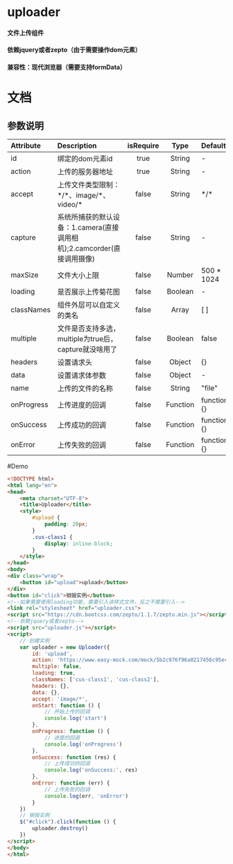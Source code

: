 # uploader
#### 文件上传组件
#### 依赖jquery或者zepto（由于需要操作dom元素）
#### 兼容性：现代浏览器（需要支持formData）

# 文档
## 参数说明

| Attribute      |    Description | isRequire  | Type | Default |
| :-------- | :--------| :--: | :--: | :-------- |
| id  | 绑定的dom元素id |  true   | String | - |
| action     |   上传的服务器地址 |  true  | String | - |
| accept      |    上传文件类型限制：\*/\*、image/\*、video/\* | false  | String | \*/* |
| capture      |    系统所捕获的默认设备：1.camera(直接调用相机);2.camcorder(直接调用摄像) | false | String | - |
| maxSize      |    文件大小上限 | false  | Number | 500 * 1024 |
| loading      |    是否展示上传菊花图 | false  | Boolean | - |
| classNames      |    组件外层可以自定义的类名 | false  | Array | [ ] |
| multiple      |    文件是否支持多选， multiple为true后，capture就没啥用了 | false | Boolean | false |
| headers |    设置请求头 | false | Object   | {} |
| data      |    设置请求体参数 | false | Object | - |
| name  |    上传的文件的名称 | false | String | "file" |
| onProgress |    上传进度的回调 | false | Function | function(){} |
| onSuccess  |    上传成功的回调 | false | Function | function(){} |
| onError  |    上传失败的回调 | false | Function | function(){} |

#Demo
``` html
<!DOCTYPE html>
<html lang="en">
<head>
    <meta charset="UTF-8">
    <title>Uploader</title>
    <style>
        #upload {
            padding: 20px;
        }
        .cus-class1 {
            display: inline-block;
        }
    </style>
</head>
<body>
<div class="wrap">
    <button id="upload">upload</button>
</div>
<button id="click">销毁实例</button>
<!--如果需要使用loading功能，需要引入该样式文件，反之不需要引入-->
<link rel="stylesheet" href="uploader.css">
<script src="https://cdn.bootcss.com/zepto/1.1.7/zepto.min.js"></script>
<!--依赖jquery或者zepto-->
<script src="uploader.js"></script>
<script>
    // 创建实例
    var uploader = new Uploader({
        id: 'upload',
        action: 'https://www.easy-mock.com/mock/5b2c976f96a0217456c95ecc/example/upload',
        multiple: false,
        loading: true,
        classNames: ['cus-class1', 'cus-class2'],
        headers: {},
        data: {},
        accept: 'image/*',
        onStart: function () {
            // 开始上传的回调
            console.log('start')
        },
        onProgress: function () {
            // 进度的回调
            console.log('onProgress')
        },
        onSuccess: function (res) {
            // 上传成功的回调
            console.log('onSuccess:', res)
        },
        onError: function (err) {
            // 上传失败的回调
            console.log(err, 'onError')
        }
    })
    // 销毁实例
    $("#click").click(function () {
        uploader.destroy()
    })
</script>
</body>
</html>
```


